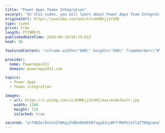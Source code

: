 ```yaml
---
title: "Power Apps Teams Integration"
excerpt: "In this video, you will learn about Power Apps Team Integration. You will see how to post messages to Teams from PowerApps and @ mention people, how to create channels, and a lot of the mechanics so you can integrate this critical data source.   Power Apps training at https://training.PowerApps911.com"
originalUrl: https://youtube.com/watch?v=KONkjjSYvMI
type: video
price: Free
length: PT29M57S
publishedDateTime: 2020-08-16T18:15:01Z
heat: 56

featuredContent: "<iframe width=\"800\" height=\"500\" frameborder=\"0\" src=\"https://www.youtube.com/embed/KONkjjSYvMI\" allow=\"accelerometer; autoplay; encrypted-media; gyroscope; picture-in-picture\" allowfullscreen></iframe>"

provider:
  name: PowerApps911
  domain: powerapps911.com

topics:
  - Power Apps
  - Teams integration

images:
  - url: https://i.ytimg.com/vi/KONkjjSYvMI/maxresdefault.jpg
    width: 1280
    height: 720
    isCached: true

secured: "y+Td6Ze/EoutnZlHXqjZtNke9oKD1BTxgyQJcLWFfrMePe1xSlqTTUHgcwnoTXJZhvxI0vJJHQXbgBC80lSraqw99go+sF5rcqbZbmhwSI7FX26/ELOwLHSeGo3wDv4Pxs9Y/1/EUm2JwWu+SfkZahpAvI2ChmsPdeDBfwQeMBjEnPHtjhyF734/GdUZJKoexOm+F9b2+mQxMsroRtImJHQqVe259IKDajN/H3RUZneHw+z+b3vizpKglciEw3gLCJvD/dO6mMrHQylQIrL+BXvKEd9WJQhiSGEIsJAb2azKTXwm7w0yt5lBjx5CdULb/HTkNgx7GWxX/5HI2IoC3iEKouj4rNAmJJwHxuP4YRf7c82fKWjKuxyYq2z7V3qBewadFaUSwJXwHXL/8OZUjz8XzfIt+ocDbAdFcOR2sFM=;8scfpuApbAIn0ysbsShwGA=="
---
```


